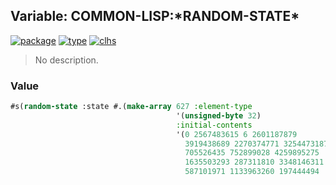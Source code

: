 ## Variable: COMMON-LISP:\*RANDOM-STATE\*
[![package](https://img.shields.io/badge/Package-COMMON--LISP-5f9ea0.svg?style=social&colorA=999999)](../) [![type](https://img.shields.io/badge/Type-Variable-5f9ea0.svg?style=social&colorA=999999)](../#variable) [![clhs](https://img.shields.io/badge/CLHS-*RANDOM--STATE*-5f9ea0.svg?style=social&colorA=999999)](http://www.lispworks.com/documentation/HyperSpec/Body/v_rnd_st.htm) 

> No description.

### Value
```cl
#s(random-state :state #.(make-array 627 :element-type
                                     '(unsigned-byte 32)
                                     :initial-contents
                                     '(0 2567483615 6 2601187879
                                       3919438689 2270374771 3254473187
                                       705526435 752899028 4259895275
                                       1635503293 287311810 3348146311
                                       587101971 1133963260 197444494 ..)))
```
